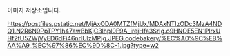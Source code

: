 이미지 저장소입니다.

https://postfiles.pstatic.net/MjAxODA0MTZfMjUx/MDAxNTIzODc3MzA4NDQ1.N2R6N9PpTPY1h47awBbKjC3lhpl0F9A_irejHfa3SrIg.o9HNOE5EN1PlrxUHf2fU5ZWjVyED6dFi46nrlUlzMPIg.JPEG.codebakery/%EC%A0%9C%EB%AA%A9_%EC%97%86%EC%9D%8C-1.jpg?type=w2
